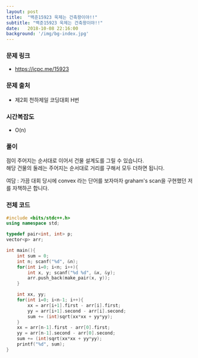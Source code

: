 ```yaml
---
layout: post
title:  "백준15923 욱제는 건축왕이야!!"
subtitle: "백준15923 욱제는 건축왕이야!!"
date:   2018-10-08 22:16:00
background: '/img/bg-index.jpg'
---
```


### 문제 링크
* https://icpc.me/15923

### 문제 출처
* 제2회 천하제일 코딩대회 H번

### 시간복잡도
* O(n)

### 풀이
점이 주어지는 순서대로 이어서 건물 설계도를 그릴 수 있습니다.<br>
해당 건물의 둘레는 주어지는 순서대로 거리를 구해서 모두 더하면 됩니다.

여담 : 가끔 대회 당시에 convex 라는 단어를 보자마자 graham's scan을 구현했던 저를 자책하곤 합니다.

### 전체 코드
```cpp
#include <bits/stdc++.h>
using namespace std;

typedef pair<int, int> p;
vector<p> arr;

int main(){
	int sum = 0;
	int n; scanf("%d", &n);
	for(int i=0; i<n; i++){
		int x, y; scanf("%d %d", &x, &y);
		arr.push_back(make_pair(x, y));
	}

	int xx, yy;
	for(int i=0; i<n-1; i++){
		xx = arr[i+1].first - arr[i].first;
		yy = arr[i+1].second - arr[i].second;
		sum += (int)sqrt(xx*xx + yy*yy);
	}
	xx = arr[n-1].first - arr[0].first;
	yy = arr[n-1].second - arr[0].second;
	sum += (int)sqrt(xx*xx + yy*yy);
	printf("%d", sum);
}
```
